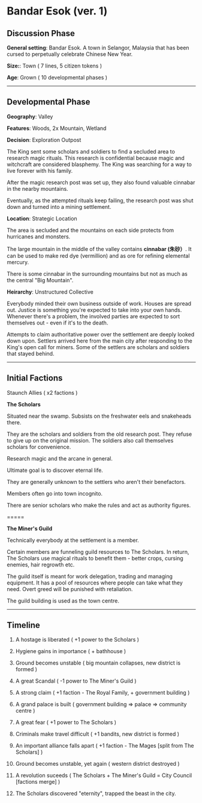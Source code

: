 Bandar Esok (ver. 1)
========================
## Discussion Phase

**General setting**: Bandar Esok. A town in Selangor, Malaysia that has been cursed to perpetually celebrate Chinese New Year.

**Size:**: Town ( 7 lines, 5 citizen tokens )

**Age**: Grown ( 10 developmental phases )

---

## Developmental Phase

**Geography**: Valley

**Features**: Woods, 2x Mountain, Wetland

**Decision**: Exploration Outpost

The King sent some scholars and soldiers to find a secluded area to research magic rituals. This research is confidential because magic and witchcraft are considered blasphemy. The King was searching for a way to live forever with his family.

After the magic research post was set up, they also found valuable cinnabar in the nearby mountains.

Eventually, as the attempted rituals keep failing, the research post was shut down and turned into a mining settlement.

**Location**: Strategic Location
   
The area is secluded and the mountains on each side protects from hurricanes and monsters.

The large mountain in the middle of the valley contains **cinnabar (朱砂）**. It can be used to make red dye (vermillion) and as ore for refining elemental mercury.

There is some cinnabar in the surrounding mountains but not as much as the central "Big Mountain".

**Heirarchy**: Unstructured Collective

Everybody minded their own business outside of work. Houses are spread out. Justice is something you're expected to take into your own hands. Whenever there's a problem, the involved parties are expected to sort themselves out - even if it's to the death.

Attempts to claim authoritative power over the settlement are deeply looked down upon. Settlers arrived here from the main city after responding to the King's open call for miners. Some of the settlers are scholars and soldiers that stayed behind.

---

## Initial Factions

Staunch Allies ( x2 factions )

**The Scholars**

Situated near the swamp. Subsists on the freshwater eels and snakeheads there.

They are the scholars and soldiers from the old research post. They refuse to give up on the original mission. The soldiers also call themselves scholars for convenience.

Research magic and the arcane in general.

Ultimate goal is to discover eternal life.

They are generally unknown to the settlers who aren't their benefactors.

Members often go into town incognito.

There are senior scholars who make the rules and act as authority figures.

=====

**The Miner's Guild**

Technically everybody at the settlement is a member. 

Certain members are funneling guild resources to The Scholars. In return, The Scholars use magical rituals to benefit them - better crops, cursing enemies, hair regrowth etc.

The guild itself is meant for work delegation, trading and managing equipment. It has a pool of resources where people can take what they need. Overt greed will be punished with retaliation.

The guild building is used as the town centre.

---

## Timeline

1. A hostage is liberated ( +1 power to the Scholars )

2. Hygiene gains in importance ( + bathhouse )

3. Ground becomes unstable ( big mountain collapses, new district is formed )

4. A great Scandal ( -1 power to The Miner's Guild )

5. A strong claim ( +1 faction - The Royal Family, + government building )

6. A grand palace is built ( government building => palace => community centre )

7. A great fear ( +1 power to The Scholars )

8. Criminals make travel difficult ( +1 bandits, new district is formed )

9. An important alliance falls apart ( +1 faction - The Mages [split from The Scholars] )

10. Ground becomes unstable, yet again ( western district destroyed )

11. A revolution suceeds ( The Scholars + The Miner's Guild = City Council [factions merge] )

12. The Scholars discovered "eternity", trapped the beast in the city.